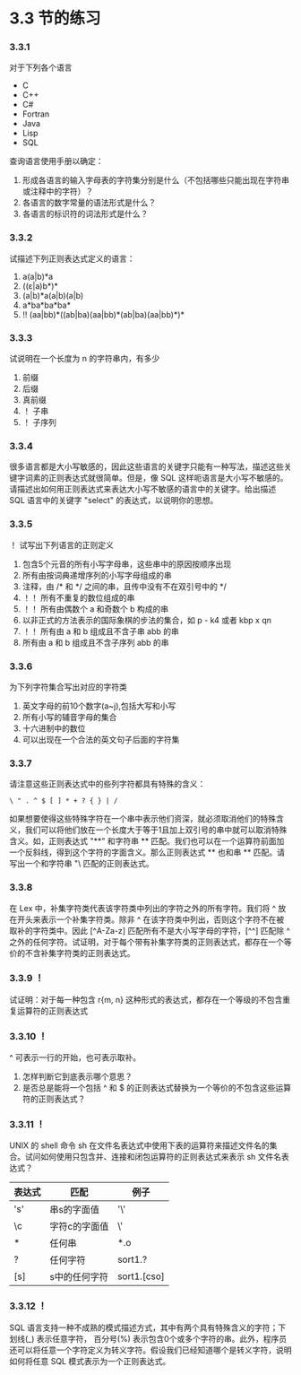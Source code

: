 # 3.3 节的练习

### 3.3.1

对于下列各个语言

- C
- C++
- C#
- Fortran
- Java
- Lisp
- SQL

查询语言使用手册以确定：

1. 形成各语言的输入字母表的字符集分别是什么（不包括哪些只能出现在字符串或注释中的字符）？
2. 各语言的数字常量的语法形式是什么？
3. 各语言的标识符的词法形式是什么？

### 3.3.2

试描述下列正则表达式定义的语言：

1. a(a|b)*a
2. ((ε|a)b\*)\*
3. (a|b)*a(a|b)(a|b)
4. a\*ba\*ba\*ba\*
5. !! (aa|bb)\*((ab|ba)(aa|bb)\*(ab|ba)(aa|bb)\*)\*

### 3.3.3

试说明在一个长度为 n 的字符串内，有多少

1. 前缀
2. 后缀
3. 真前缀
4. ！ 子串
5. ！ 子序列

### 3.3.4

很多语言都是大小写敏感的，因此这些语言的关键字只能有一种写法，描述这些关键字词素的正则表达式就很简单。但是，像 SQL 这样呃语言是大小写不敏感的。请描述出如何用正则表达式来表达大小写不敏感的语言中的关键字。给出描述 SQL 语言中的关键字 "select" 的表达式，以说明你的思想。

### 3.3.5 

！ 试写出下列语言的正则定义

1. 包含5个元音的所有小写字母串，这些串中的原因按顺序出现
2. 所有由按词典递增序列的小写字母组成的串
3. 注释，由 \/\* 和 \*\/ 之间的串，且传中没有不在双引号中的 \*\/
4. ！！ 所有不重复的数位组成的串 
6. ！！ 所有由偶数个 a 和奇数个 b 构成的串
7. 以非正式的方法表示的国际象棋的步法的集合，如 p - k4 或者 kbp x qn
8. ！！ 所有由 a 和 b 组成且不含子串 abb 的串
9. 所有由 a 和 b 组成且不含子序列 abb 的串

### 3.3.6

为下列字符集合写出对应的字符类

1. 英文字母的前10个数字(a~j),包括大写和小写
2. 所有小写的辅音字母的集合
3. 十六进制中的数位
4. 可以出现在一个合法的英文句子后面的字符集

### 3.3.7

请注意这些正则表达式中的些列字符都具有特殊的含义：

    \ " . ^ $ [ ] * + ? { } | /
    
如果想要使得这些特殊字符在一个串中表示他们资深，就必须取消他们的特殊含义，我们可以将他们放在一个长度大于等于1且加上双引号的串中就可以取消特殊含义。如，正则表达式 "\*\*" 和字符串 \*\* 匹配。我们也可以在一个运算符前面加一个反斜线，得到这个字符的字面含义。那么正则表达式 \*\* 也和串 \*\* 匹配。请写出一个和字符串 "\ 匹配的正则表达式。

### 3.3.8

在 Lex 中，补集字符类代表该字符类中列出的字符之外的所有字符。我们将 ^ 放在开头来表示一个补集字符类。除非 ^ 在该字符类中列出，否则这个字符不在被取补的字符类中。因此 [^A-Za-z] 匹配所有不是大小写字母的字符，[^\^] 匹配除 ^ 之外的任何字符。试证明，对于每个带有补集字符类的正则表达式，都存在一个等价的不含补集字符类的正则表达式。

### 3.3.9 ！

试证明：对于每一种包含 r{m, n} 这种形式的表达式，都存在一个等级的不包含重复运算符的正则表达式

### 3.3.10 ！
^ 可表示一行的开始，也可表示取补。

1. 怎样判断它到底表示哪个意思？
2. 是否总是能将一个包括 ^ 和 $ 的正则表达式替换为一个等价的不包含这些运算符的正则表达式？

### 3.3.11 ！

UNIX 的 shell 命令 sh 在文件名表达式中使用下表的运算符来描述文件名的集合。试问如何使用只包含并、连接和闭包运算符的正则表达式来表示 sh 文件名表达式？

<table>
    <thead>
        <tr>
            <th>表达式</th>
            <th>匹配</th>
            <th>例子</th>
        </tr>
    </thead>
    <tbody>
        <tr>
            <td>'s'</td>
            <td>串s的字面值</td>
            <td>'\'</td>
        </tr>
        <tr>
            <td>\c</td>
            <td>字符c的字面值</td>
            <td>\'</td>
        </tr>
        <tr>
            <td>*</td>
            <td>任何串</td>
            <td>*.o</td>
        </tr>
        <tr>
            <td>?</td>
            <td>任何字符</td>
            <td>sort1.?</td>
        </tr>
        <tr>
            <td>[s]</td>
            <td>s中的任何字符</td>
            <td>sort1.[cso]</td>
        </tr>
    </tbody>
</table>

### 3.3.12 ！

SQL 语言支持一种不成熟的模式描述方式，其中有两个具有特殊含义的字符；下划线(_) 表示任意字符， 百分号(%) 表示包含0个或多个字符的串。此外，程序员还可以将任意一个字符定义为转义字符。假设我们已经知道哪个是转义字符，说明如何将任意 SQL 模式表示为一个正则表达式。


